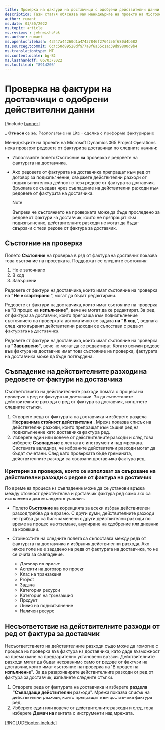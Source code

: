 ```yaml
---
title: Проверка на фактури на доставчици с одобрени действителни данни
description: Тази статия обяснява как мениджърите на проекти на Microsoft Dynamics 365 Project Operations нека проверяват фактурите на доставчици с действителните данни, които са били одобрени като изпълнители, са извършвали работа и записани време, както и разходите и материалите, които са били използвани от членовете на екипа на проекта.
author: rumant
ms.date: 03/30/2022
ms.topic: article
ms.reviewer: johnmichalak
ms.author: rumant
ms.openlocfilehash: 43f47a44260d1a47437846f2764b56f680d4b682
ms.sourcegitcommit: 6cfc50d89528df977a8f6a55c1ad39d99800d9b4
ms.translationtype: MT
ms.contentlocale: bg-BG
ms.lasthandoff: 06/03/2022
ms.locfileid: "8914205"
---
```

# <a name="verification-of-vendor-invoices-with-approved-actuals"></a>Проверка на фактури на доставчици с одобрени действителни данни

[!include [banner](../../includes/dataverse-preview.md)]

_ **Отнася се за:** Разполагане на Lite - сделка с проформа фактуриране

Мениджърите на проекти на Microsoft Dynamics 365 Project Operations нека проверят редовете от фактури за доставчици по следните начини:

- Използвайте полето Състояние **на** проверка в редовете на фактурата на доставчика.
- Ако редовете от фактурата на доставчика препращат към ред от договор за подизпълнение, свържете действителни разходи от подизпълнителска дейност с тези редове от фактура за доставчик. Връзката се създава чрез съвпадение на действителни разходи към редовете от фактурата на доставчика.

    > [!NOTE]
    > Въпреки че състоянието на проверката може да бъде проследено за редове от фактури на доставчик, които не препращат към подизпълнение, действителните разходи не могат да бъдат свързани с тези редове от фактура за доставчик.

## <a name="verification-status"></a>Състояние на проверка

Полето **Състояние** на проверка в ред от фактура на доставчик показва това състояние на проверката. Поддържат се следните състояния:

1. Не е започнало
2. В ход
3. Завършени

Редовете от фактури на доставчика, които имат състояние на проверка на **"Не е стартирано** ", могат да бъдат редактирани.

Редовете от фактури на доставчика, които имат състояние на проверка на "В процес на **изпълнение"**, вече не могат да се редактират. За ред от фактура за доставчик, който препраща към подизпълнение, състоянието на проверката автоматично се задава **на "В ход** ", веднага след като първият действителни разходи се съпостави с реда от фактурата на доставчика.

Редовете от фактури на доставчика, които имат състояние на проверка на **"Завършено"**, вече не могат да се редактират. Когато всички редове във фактура на доставчик имат това състояние на проверка, фактурата на доставчика може да бъде потвърдена.

## <a name="match-cost-actuals-to-vendor-invoice-lines"></a>Съвпадение на действителните разходи на редовете от фактури на доставчика

Съответствието на действителните разходи помага с процеса на проверка в ред от фактура на доставчик. За да съпоставите действителните разходи с ред от фактура за доставчик, изпълнете следните стъпки.

1. Отворете реда от фактурата на доставчика и изберете раздела **Несравнима стойност действителни** . Мрежа показва списък на действителни разходи, които препращат към същия ред на подизпълнение като доставчика фактура ред.
2. Изберете един или повече от действителните разходи и след това изберете **Съвпадение** в лентата с инструменти над мрежата. Системата валидира, че избраните действителни разходи могат да бъдат съчетани. След като проверката бъде премината, действителните разходи са свързани доставчика фактура ред.

### <a name="validation-criteria-that-are-used-to-link-cost-actuals-to-vendor-invoice-lines"></a>Критерии за проверка, които се използват за свързване на действителни разходи с редове от фактура на доставчик

По време на процеса на съвпадение може да се установи връзка между стойност действителна и доставчик фактура ред само ако са изпълнени и двете следните условия:

- Полето **Състояние** на корекцията за всеки избран действителен разход трябва да е празно. С други думи, действителните разходи не трябва да са били заменени с други действителни разходи по време на процес на отземане, анулиране на одобрение или дневник за корекции.
- Стойностите на следните полета са съпоставка между реда от фактурата на доставчика и избрания действителни разходи. Ако някое поле не е зададено на реда от фактурата на доставчика, то не се счита за съвпадение.

    - Договор по проект
    - Аспекти на договор по проект
    - Клас на транзакция
    - Project
    - Задача
    - Категория ресурси
    - Категория на транзакция
    - Продукт
    - Линия на подизпълнение
    - Наличен ресурс

## <a name="unmatch-cost-actuals-from-a-vendor-invoice-line"></a>Несъответствие на действителните разходи от ред от фактура за доставчик

Несъответствието на действителните разходи също може да помогне с процеса на проверка във фактура на доставчика, като даде възможност за премахване на предварително установени връзки. Действителните разходи могат да бъдат несравнимо само от редове от фактури на доставчик, които имат състояние на проверка на "В процес на **изпълнение**". За да разархивирате действителните разходи от ред от фактура за доставчик, изпълнете следните стъпки.

1. Отворете реда от фактурата на доставчика и изберете **раздела "Съвпадащи действителни** разходи". Мрежа показва списък на действителни разходи, които препращат към доставчика фактура ред.
2. Изберете един или повече от действителните разходи и след това изберете **Демач на** лентата с инструменти над мрежата.

[!INCLUDE[footer-include](../../includes/footer-banner.md)]
